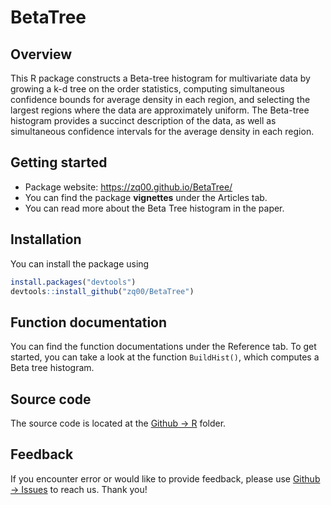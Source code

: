 # BetaTree

## Overview

This R package constructs a Beta-tree histogram for multivariate data by growing a k-d tree on the order statistics, computing simultaneous confidence bounds for average density in each region, and selecting the largest regions where the data are approximately uniform. The Beta-tree histogram provides a succinct description of the data, as well as simultaneous confidence intervals for the average density in each region. 

## Getting started

- Package website: https://zq00.github.io/BetaTree/ 
- You can find the package **vignettes** under the Articles tab. 
- You can read more about the Beta Tree histogram in the paper.  

## Installation

You can install the package using 

```R
install.packages("devtools")
devtools::install_github("zq00/BetaTree")
```

## Function documentation

You can find the function documentations under the  Reference tab. To get started, you can take a look at the function `BuildHist()`, which computes a Beta tree histogram.

## Source code

The source code is located at the [Github -> R](https://github.com/zq00/BetaTree/tree/main/R) folder. 

## Feedback

If you encounter error or would like to provide feedback, please use [Github -> Issues](https://github.com/zq00/BetaTree/issues) to reach us. Thank you! 
